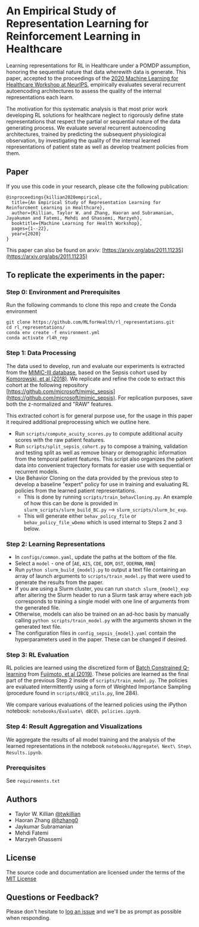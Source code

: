 # An Empirical Study of Representation Learning for Reinforcement Learning in Healthcare
Learning representations for RL in Healthcare under a POMDP assumption, honoring the sequential nature that data wherewith data is generate. This paper, accepted to the proceedings of the [2020 Machine Learning for Healthcare Workshop at NeurIPS](https://ml4health.github.io/2020/), empirically evaluates several recurrent autoencoding architectures to assess the quality of the internal representations each learn. 

The motivation for this systematic analysis is that most prior work developing RL solutions for healthcare neglect to rigorously define state representations that respect the partial or sequential nature of the data generating process. We evaluate several recurrent autoencoding architectures, trained by predicting the subsequent physiological observation, by investigating the quality of the internal learned representations of patient state as well as develop treatment policies from them.

## Paper
If you use this code in your research, please cite the following publication:
```
@inproceedings{killian2020empirical,
  title={An Empirical Study of Representation Learning for Reinforcment Learning in Healthcare},
  author={Killian, Taylor W. and Zhang, Haoran and Subramanian, Jayakuman and Fatemi, Mehdi and Ghassemi, Marzyeh},
  booktitle={Machine Learning for Health Workshop},
  pages={1--22},
  year={2020}
}
```

This paper can also be found on arxiv: [https://arxiv.org/abs/2011.11235](https://arxiv.org/abs/2011.11235)

## To replicate the experiments in the paper:
### Step 0: Environment and Prerequisites
Run the following commands to clone this repo and create the Conda environment
```
git clone https://github.com/MLforHealth/rl_representations.git
cd rl_representations/
conda env create -f environment.yml
conda activate rl4h_rep
```

### Step 1: Data Processing
The data used to develop, run and evaluate our experiments is extracted from the [MIMIC-III database](https://mimic.physionet.org/), based on the Sepsis cohort used by [Komorowski, et al (2018)](https://www.nature.com/articles/s41591-018-0213-5). We replicate and refine the code to extract this cohort at the following repository [https://github.com/microsoft/mimic_sepsis](https://github.com/microsoft/mimic_sepsis). For replication purposes, save both the z-normalized and "RAW" features.

This extracted cohort is for general purpose use, for the usage in this paper it required additional preprocessing which we outline here.
- Run `scripts/compute_acuity_scores.py` to compute additional acuity scores with the raw patient features.
- Run `scripts/split_sepsis_cohort.py` to compose a training, validation and testing split as well as remove binary or demographic information from the temporal patient features. This script also organizes the patient data into convenient trajectory formats for easier use with sequential or recurrent models.
- Use Behavior Cloning on the data provided by the previous step to develop a baseline "expert" policy for use in training and evaluating RL policies from the learned patient representations.
  * This is done by running `scripts/train_behavCloning.py`. An example of how this can be done is provided in `slurm_scripts/slurm_build_BC.py` --> `slurm_scripts/slurm_bc_exp`.
  * This will generate either `behav_policy_file` or `behav_policy_file_wDemo` which is used internal to Steps 2 and 3 below.

### Step 2: Learning Representations
- In `configs/common.yaml`, update the paths at the bottom of the file.
- Select a `model` - one of [`AE`, `AIS`, `CDE`, `DDM`, `DST`, `ODERNN`, `RNN`]
- Run `python slurm_build_{model}.py` to output a text file containing an array of launch arguments to `scripts/train_model.py` that were used to generate the results from the paper.
- If you are using a Slurm cluster, you can run `sbatch slurm_{model}_exp` after altering the Slurm header to run a Slurm task array where each job corresponds to training a single model with one line of arguments from the generated file.
- Otherwise, models can also be trained on an ad-hoc basis by manually calling `python scripts/train_model.py` with the arguments shown in the generated text file.
- The configuration files in `config_sepsis_{model}.yaml` contain the hyperparameters used in the paper. These can be changed if desired.

### Step 3: RL Evaluation

RL policies are learned using the discretized form of [Batch Constrained Q-learning](https://github.com/sfujim/BCQ) from [Fujimoto, et al (2019)](https://arxiv.org/abs/1910.01708). These policies are learned as the final part of the previous Step 2 inside of `scripts/train_model.py`. The policies are evaluated intermittently using a form of Weighted Importance Sampling (procedure found in `scripts/dBCQ_utils.py`, line 284).

We compare various evaluations of the learned policies using the iPython notebook: `notebooks/Evaluate\ dBCQ\ policies.ipynb`.

### Step 4: Result Aggregation and Visualizations
We aggregate the results of all model training and the analysis of the learned representations in the notebook `notebooks/Aggregate\ Next\ Step\ Results.ipynb`.

### Prerequisites
See `requirements.txt`

## Authors
* Taylor W. Killian [@twkillian](https://github.com/twkillian)
* Haoran Zhang [@hzhang0](https://github.com/hzhang0)
* Jaykumar Subramanian
* Mehdi Fatemi
* Marzyeh Ghassemi

## License

The source code and documentation are licensed under the terms of the [MIT License](https://opensource.org/licenses/MIT)

## Questions or Feedback?
Please don't hesitate to [log an issue](https://github.com/MLforHealth/rl_representations/issues) and we'll be as prompt as possible when responding.

